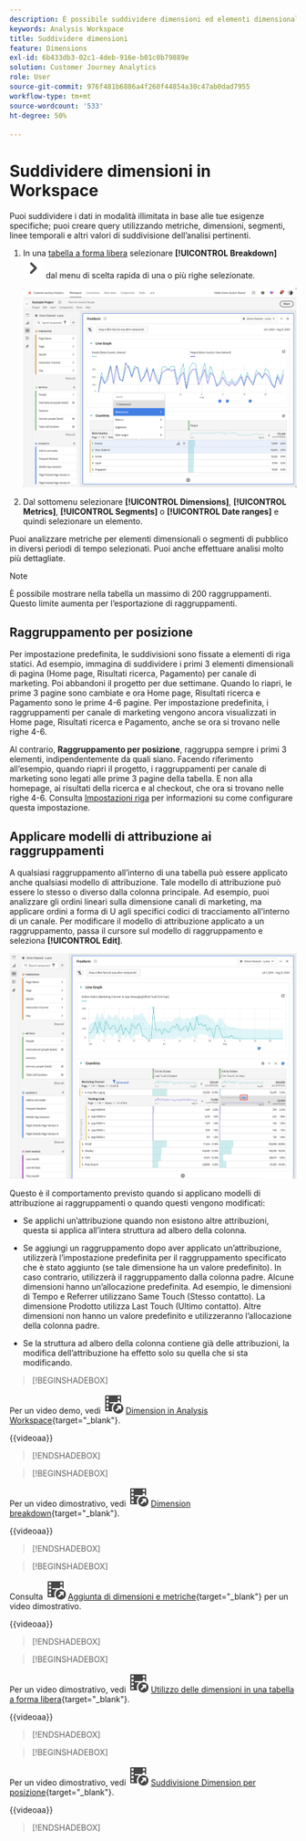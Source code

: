 ```yaml
---
description: È possibile suddividere dimensioni ed elementi dimensionali in Analysis Workspace.
keywords: Analysis Workspace
title: Suddividere dimensioni
feature: Dimensions
exl-id: 6b433db3-02c1-4deb-916e-b01c0b79889e
solution: Customer Journey Analytics
role: User
source-git-commit: 976f481b6886a4f260f44854a30c47ab0dad7955
workflow-type: tm+mt
source-wordcount: '533'
ht-degree: 50%

---
```


# Suddividere dimensioni in Workspace

Puoi suddividere i dati in modalità illimitata in base alle tue esigenze specifiche; puoi creare query utilizzando metriche, dimensioni, segmenti, linee temporali e altri valori di suddivisione dell’analisi pertinenti.

1. In una [tabella a forma libera](/help/analysis-workspace/visualizations/freeform-table/freeform-table.md) selezionare **[!UICONTROL Breakdown]** ![ChevronRight](/help/assets/icons/ChevronRight.svg) dal menu di scelta rapida di una o più righe selezionate.

   ![Risultato passaggio che mostra l&#39;avviso di creazione dalla selezione selezionata.](assets/breakdown.png)

1. Dal sottomenu selezionare **[!UICONTROL Dimensions]**, **[!UICONTROL Metrics]**, **[!UICONTROL Segments]** o **[!UICONTROL Date ranges]** e quindi selezionare un elemento.

Puoi analizzare metriche per elementi dimensionali o segmenti di pubblico in diversi periodi di tempo selezionati. Puoi anche effettuare analisi molto più dettagliate.

>[!NOTE]
>
>È possibile mostrare nella tabella un massimo di 200 raggruppamenti. Questo limite aumenta per l’esportazione di raggruppamenti.

## Raggruppamento per posizione

Per impostazione predefinita, le suddivisioni sono fissate a elementi di riga statici. Ad esempio, immagina di suddividere i primi 3 elementi dimensionali di pagina (Home page, Risultati ricerca, Pagamento) per canale di marketing. Poi abbandoni il progetto per due settimane. Quando lo riapri, le prime 3 pagine sono cambiate e ora Home page, Risultati ricerca e Pagamento sono le prime 4-6 pagine. Per impostazione predefinita, i raggruppamenti per canale di marketing vengono ancora visualizzati in Home page, Risultati ricerca e Pagamento, anche se ora si trovano nelle righe 4-6.

Al contrario, **Raggruppamento per posizione**, raggruppa sempre i primi 3 elementi, indipendentemente da quali siano. Facendo riferimento all’esempio, quando riapri il progetto, i raggruppamenti per canale di marketing sono legati alle prime 3 pagine della tabella. E non alla homepage, ai risultati della ricerca e al checkout, che ora si trovano nelle righe 4-6. Consulta [Impostazioni riga](/help/analysis-workspace/visualizations/freeform-table/column-row-settings/table-settings.md) per informazioni su come configurare questa impostazione.



## Applicare modelli di attribuzione ai raggruppamenti

A qualsiasi raggruppamento all’interno di una tabella può essere applicato anche qualsiasi modello di attribuzione. Tale modello di attribuzione può essere lo stesso o diverso dalla colonna principale. Ad esempio, puoi analizzare gli ordini lineari sulla dimensione canali di marketing, ma applicare ordini a forma di U agli specifici codici di tracciamento all’interno di un canale. Per modificare il modello di attribuzione applicato a un raggruppamento, passa il cursore sul modello di raggruppamento e seleziona **[!UICONTROL Edit]**.

![Confronto attributi ordine con le impostazioni di raggruppamento](assets/breakdown-attribution.png)

Questo è il comportamento previsto quando si applicano modelli di attribuzione ai raggruppamenti o quando questi vengono modificati:

* Se applichi un’attribuzione quando non esistono altre attribuzioni, questa si applica all’intera struttura ad albero della colonna.

* Se aggiungi un raggruppamento dopo aver applicato un’attribuzione, utilizzerà l’impostazione predefinita per il raggruppamento specificato che è stato aggiunto (se tale dimensione ha un valore predefinito). In caso contrario, utilizzerà il raggruppamento dalla colonna padre. Alcune dimensioni hanno un’allocazione predefinita. Ad esempio, le dimensioni di Tempo e Referrer utilizzano Same Touch (Stesso contatto). La dimensione Prodotto utilizza Last Touch (Ultimo contatto). Altre dimensioni non hanno un valore predefinito e utilizzeranno l’allocazione della colonna padre.

* Se la struttura ad albero della colonna contiene già delle attribuzioni, la modifica dell’attribuzione ha effetto solo su quella che si sta modificando.

>[!BEGINSHADEBOX]

Per un video demo, vedi ![VideoCheckedOut](/help/assets/icons/VideoCheckedOut.svg) [Dimension in Analysis Workspace](https://video.tv.adobe.com/v/329873?quality=12&learn=on&captions=ita){target="_blank"}.

{{videoaa}}

>[!ENDSHADEBOX]


>[!BEGINSHADEBOX]

Per un video dimostrativo, vedi ![VideoCheckedOut](/help/assets/icons/VideoCheckedOut.svg) [Dimension breakdown](https://video.tv.adobe.com/v/23969?quality=12&learn=on){target="_blank"}.

{{videoaa}}

>[!ENDSHADEBOX]


>[!BEGINSHADEBOX]

Consulta ![VideoCheckedOut](/help/assets/icons/VideoCheckedOut.svg) [Aggiunta di dimensioni e metriche](https://video.tv.adobe.com/v/35905?quality=12&learn=on&captions=ita){target="_blank"} per un video dimostrativo.

{{videoaa}}

>[!ENDSHADEBOX]


>[!BEGINSHADEBOX]

Per un video dimostrativo, vedi ![VideoCheckedOut](/help/assets/icons/VideoCheckedOut.svg) [Utilizzo delle dimensioni in una tabella a forma libera](https://video.tv.adobe.com/v/328588?quality=12&learn=on&captions=ita){target="_blank"}.

{{videoaa}}

>[!ENDSHADEBOX]


>[!BEGINSHADEBOX]

Per un video dimostrativo, vedi ![VideoCheckedOut](/help/assets/icons/VideoCheckedOut.svg) [Suddivisione Dimension per posizione](https://video.tv.adobe.com/v/24033){target="_blank"}.

{{videoaa}}

>[!ENDSHADEBOX]



